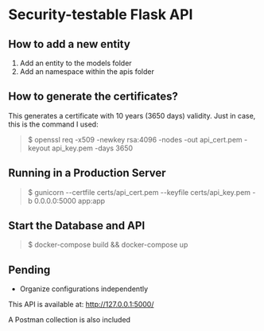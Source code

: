 # Security-testable Flask API

## How to add a new entity
1. Add an entity to the models folder
2. Add an namespace within the apis folder

## How to generate the certificates?
This generates a certificate with 10 years (3650 days) validity. Just in case, this is the command I used:

> $ openssl req -x509 -newkey rsa:4096 -nodes -out api_cert.pem -keyout api_key.pem -days 3650

## Running in a Production Server

> $ gunicorn --certfile certs/api_cert.pem --keyfile certs/api_key.pem -b 0.0.0.0:5000 app:app

## Start the Database and API

> $ docker-compose build && docker-compose up

## Pending
- Organize configurations independently

This API is available at: http://127.0.0.1:5000/

A Postman collection is also included